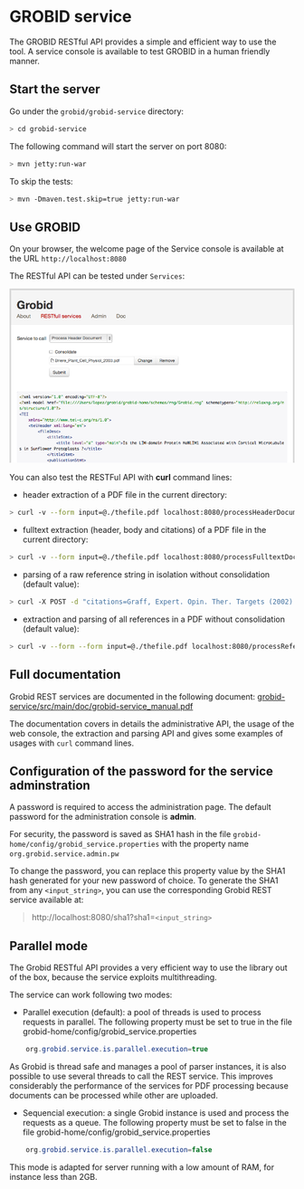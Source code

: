 <h1>GROBID service</h1>

The GROBID RESTful API provides a simple and efficient way to use the tool. A service console is available to test  GROBID in a human friendly manner.

## Start the server
Go under the `grobid/grobid-service` directory:
```bash
> cd grobid-service
```
The following command will start the server on port 8080:
```bash
> mvn jetty:run-war
```
To skip the tests:
```bash
> mvn -Dmaven.test.skip=true jetty:run-war
```

## Use GROBID

On your browser, the welcome page of the Service console is available at the URL `http://localhost:8080`

The RESTful API can be tested under `Services`:

![Example of GROBID Service console usage](img/grobid-rest-example.png)

You can also test the RESTFul API with **curl** command lines: 

* header extraction of a PDF file in the current directory:
```bash
> curl -v --form input=@./thefile.pdf localhost:8080/processHeaderDocument
```
* fulltext extraction (header, body and citations) of a PDF file in the current directory:
```bash
> curl -v --form input=@./thefile.pdf localhost:8080/processFulltextDocument
```
* parsing of a raw reference string in isolation without consolidation (default value):
```bash
> curl -X POST -d "citations=Graff, Expert. Opin. Ther. Targets (2002) 6(1): 103-113" localhost:8080/processCitation
```
* extraction and parsing of all references in a PDF without consolidation (default value):
```bash
> curl -v --form --form input=@./thefile.pdf localhost:8080/processReferences
```

## Full documentation

Grobid REST services are documented in the following document: [grobid-service/src/main/doc/grobid-service_manual.pdf](https://github.com/kermitt2/grobid/blob/master/grobid-service/src/main/doc/grobid-service-manual.pdf)

The documentation covers in details the administrative API, the usage of the web console, the extraction and parsing API and gives some examples of usages with `curl` command lines. 


## Configuration of the password for the service adminstration

A password is required to access the administration page. The default password for the administration console is **admin**.

For security, the password is saved as SHA1 hash in the file `grobid-home/config/grobid_service.properties` with the property name `org.grobid.service.admin.pw`

To change the password, you can replace this property value by the SHA1 hash generated for your new password of choice. To generate the SHA1 from any `<input_string>`, you can use the corresponding Grobid REST service available at:

> http://localhost:8080/sha1?sha1=`<input_string>`


## Parallel mode

The Grobid RESTful API provides a very efficient way to use the library out of the box, because the service exploits multithreading.

The service can work following two modes:

+ Parallel execution (default): a pool of threads is used to process requests in parallel. The following property must be set to true in the file grobid-home/config/grobid_service.properties

```java
	org.grobid.service.is.parallel.execution=true
```

As Grobid is thread safe and manages a pool of parser instances, it is also possible to use several threads to call the REST service. This improves considerably the performance of the services for PDF processing because documents can be processed while other are uploaded. 

+ Sequencial execution: a single Grobid instance is used and process the requests as a queue. The following property must be set to false in the file grobid-home/config/grobid_service.properties

```java
	org.grobid.service.is.parallel.execution=false
```

This mode is adapted for server running with a low amount of RAM, for instance less than 2GB. 



